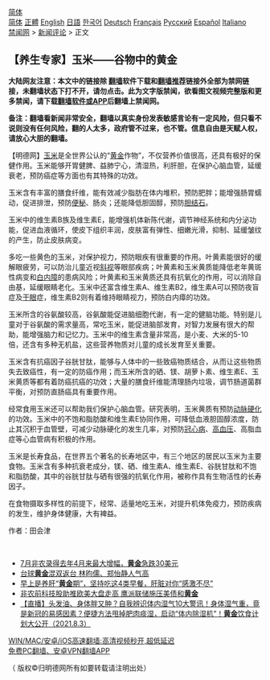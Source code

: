  <!-- 面包屑导航 --> <div class="breadcrumb"><!-- GTranslate: https://gtranslate.io/ -->  <div class="switcher notranslate">  <div class="selected">  <a href="#" onclick="return false;"> 简体</a>  </div>  <div class="option">  <a href="https://www.bannedbook.org" onclick="doGTranslate('zh-CN|zh-CN');jQuery('div.switcher div.selected a').html(jQuery(this).html());return false;" title="简体中文" class="nturl selected"> 简体</a>  <a href="https://www.bannedbook.org/zh-tw/" onclick="doGTranslate('zh-CN|zh-TW');jQuery('div.switcher div.selected a').html(jQuery(this).html());return false;" title="繁體中文" class="nturl"> 正體</a>  <a href="https://www.bannedbook.org/en/" onclick="doGTranslate('zh-CN|en');jQuery('div.switcher div.selected a').html(jQuery(this).html());return false;" title="English" class="nturl"> English</a>  <a href="https://www.bannedbook.org/ja/" onclick="doGTranslate('zh-CN|ja');jQuery('div.switcher div.selected a').html(jQuery(this).html());return false;" title="日本語" class="nturl"> 日語</a>  <a href="https://www.bannedbook.org/ko/" onclick="doGTranslate('zh-CN|ko');jQuery('div.switcher div.selected a').html(jQuery(this).html());return false;" title="한국어" class="nturl"> 한국어</a>  <a href="https://www.bannedbook.org/de/" onclick="doGTranslate('zh-CN|de');jQuery('div.switcher div.selected a').html(jQuery(this).html());return false;" title="Deutsch" class="nturl"> Deutsch</a>  <a href="https://www.bannedbook.org/fr/" onclick="doGTranslate('zh-CN|fr');jQuery('div.switcher div.selected a').html(jQuery(this).html());return false;" title="Français" class="nturl"> Français</a>  <a href="https://www.bannedbook.org/ru/" onclick="doGTranslate('zh-CN|ru');jQuery('div.switcher div.selected a').html(jQuery(this).html());return false;" title="Русский" class="nturl"> Русский</a>  <a href="https://www.bannedbook.org/es/" onclick="doGTranslate('zh-CN|es');jQuery('div.switcher div.selected a').html(jQuery(this).html());return false;" title="Español" class="nturl"> Español</a>  <a href="https://www.bannedbook.org/it/" onclick="doGTranslate('zh-CN|it');jQuery('div.switcher div.selected a').html(jQuery(this).html());return false;" title="Italiano" class="nturl"> Italiano</a>  </div>  </div>      <div class='breadcrumb-sub'><!-- Breadcrumb NavXT 6.3.0 --> <a href="https://www.bannedbook.org/" class="home">禁闻网</a> &gt; <a href="https://www.bannedbook.org/bnews/comments/" class="category">新闻评论</a> &gt; 正文</div></div><h2>【养生专家】玉米——谷物中的黄金</h2> <p class="notice"><b>大陆网友注意：本文中的链接除 <a href="https://github.com/bannedbook/fanqiang" >翻墙</a>软件下载和<a href="https://github.com/killgcd/justmysocks/blob/master/README.md">翻墙推荐</a>链接外全部为禁网链接，未翻墙状态下打不开，请勿点击。此为文字版禁闻，欲看图文视频完整版和更多禁闻，请下载<a href="https://github.com/bannedbook/fanqiang">翻墙软件或APP</a>后翻墙上禁闻网。</p><p>备注：翻墙看新闻非常安全，翻墙以真实身份发表敏感言论有一定风险，但只看不说则没有任何风险，翻的人太多，政府管不过来，也不管。信息自由是天赋人权，请放心大胆的翻墙。</b></p>  <div class="entry"> <p>              <a href="https://i0.wp.com/upload-images-bucket-v64rleca837do.s3.eu-west-1.amazonaws.com/wp-content/uploads/2021/08/08062539/%E6%9C%AA%E6%A0%87%E9%A2%98-1-1.jpg?fit=860%2C484&#038;ssl=1" data-caption=""></a>                            </p> <p>【明德网】<a href="https://www.bannedbook.org/bnews/tag/%E7%8E%89%E7%B1%B3/" class="st_tag internal_tag" rel="tag" title="标签 玉米 下的日志">玉米</a>是全世界公认的“<a href="https://www.bannedbook.org/bnews/tag/%e9%bb%84%e9%87%91/" class="st_tag internal_tag" rel="tag" title="标签 黄金 下的日志">黄金</a>作物”，不仅营养价值很高，还具有极好的保健作用。玉米能够开胃健脾、益肺宁心，清湿热，利肝胆，在保护心脑血管，延缓衰老，预防癌症等方面也有其特殊的功效。</p> <p>玉米含有丰富的膳食纤维，能有效减少脂肪在体内堆积，预防肥胖；能增强肠胃蠕动，促进排泄，预防<a href="https://www.bannedbook.org/bnews/tag/%e4%be%bf%e7%a7%98/" class="st_tag internal_tag" rel="tag" title="标签 便秘 下的日志">便秘</a>、肠炎；还能降低胆固醇，预防<a href="https://www.bannedbook.org/bnews/tag/%e8%83%86%e7%bb%93%e7%9f%b3/" class="st_tag internal_tag" rel="tag" title="标签 胆结石 下的日志">胆结石</a>。</p>  <p>玉米中的维生素B族及维生素E，能增强机体新陈代谢，调节神经系统和内分泌功能，促进血液循环，使皮下组织丰润，皮肤富有弹性、细嫩光滑，抑制、延缓皱纹的产生，防止皮肤病变。</p> <p>多吃一些黄色的玉米，对保护视力，预防眼疾有很重要的作用。叶黄素能很好的缓解眼疲劳，可以防治儿童近视<a href="https://www.bannedbook.org/bnews/tag/%e6%96%9c%e8%a7%86/" class="st_tag internal_tag" rel="tag" title="标签 斜视 下的日志">斜视</a>等眼部疾病；叶黄素和玉米黄质能降低老年黄斑性病变和<a href="https://www.bannedbook.org/bnews/tag/%e7%99%bd%e5%86%85%e9%9a%9c/" class="st_tag internal_tag" rel="tag" title="标签 白内障 下的日志">白内障</a>的患病风险；叶黄素和玉米黄质还具有抗氧化的作用，可以消除自由基，延缓眼睛老化。玉米中还富含维生素A、维生素B2，维生素A可以预防夜盲症及<a href="https://www.bannedbook.org/bnews/tag/%e5%b9%b2%e7%9c%bc/" class="st_tag internal_tag" rel="tag" title="标签 干眼 下的日志">干眼</a>症，维生素B2则有着维持眼睛视力，预防白内瘴的功效。</p> <p>玉米所含的谷氨酸较高，谷氨酸能促进脑细胞代谢，有一定的健脑功能。特别是儿童对于谷氨酸的需求量高，常吃玉米，能促进脑部发育，对智力发展有很大的帮助，能增强脑力和记忆力。玉米中的维生素含量非常高，是小麦、大米的5-10倍，还含有多种无机盐，这些营养物质对儿童的成长发育至关重要。</p>  <p>玉米含有抗癌因子谷胱甘肽，能够与人体中的一些致癌物质结合，从而让这些物质失去致癌性，有一定的防癌作用；而玉米所含的硒、镁、胡萝卜素、维生素E、玉米黄质等都有着防癌抗癌的功效；大量的膳食纤维能清理肠内垃圾，调节肠道菌群平衡，对预防直肠癌具有重要作用。</p> <p>经常食用玉米还可以帮助我们保护心脑血管。研究表明，玉米黄质有预防<a href="https://www.bannedbook.org/bnews/tag/%e5%8a%a8%e8%84%89%e7%a1%ac%e5%8c%96/" class="st_tag internal_tag" rel="tag" title="标签 动脉硬化 下的日志">动脉硬化</a>的功效。玉米中的不饱和脂肪酸和维生素E协同作用，可降低血液胆固醇浓度，防止其沉积于血管壁，可减少动脉硬化的发生几率，对预防<a href="https://www.bannedbook.org/bnews/tag/%E5%86%A0%E5%BF%83%E7%97%85/" class="st_tag internal_tag" rel="tag" title="标签 冠心病 下的日志">冠心病</a>、<a href="https://www.bannedbook.org/bnews/tag/%e9%ab%98%e8%a1%80%e5%8e%8b/" class="st_tag internal_tag" rel="tag" title="标签 高血压 下的日志">高血压</a>、高脂血症等心血管病有积极的作用。</p> <p>玉米是长寿食品，在世界五个著名的长寿地区中，有三个地区的居民以玉米为主要食物。玉米含有多种抗衰老成分，镁、硒、维生素A、维生素E、谷胱甘肽和不饱和脂肪酸，其中的谷胱甘肽与硒有很强的抗氧化作用，被称作具有生物活性的长寿因子。</p>  <p>在食物摄取多样性的前提下，经常、适量地吃玉米，对提升机体免疫力，预防疾病的发生，维护身体健康，大有裨益。</p> <p>作者：田会津</p> <p>&nbsp;</p>  <ul class='op-related-articles' title='相关阅读'> <li><a href='https://www.bannedbook.org/bnews/finance/20210807/1601691.html' target='_blank'>7月非农录得去年4月来最大增幅，<b>黄金</b>急跌30美元</a></li> <li><a href='https://www.bannedbook.org/bnews/taiwannews/20210806/1601641.html' target='_blank'>台球<b>黄金</b>混双返台 林昀儒、郑怡静人气高</a></li> <li><a href='https://www.bannedbook.org/bnews/health/20210806/1601435.html' target='_blank'>早上是养肝“<b>黄金</b>期”，坚持吃这4类早餐，肝脏对你“感激不尽”</a></li> <li><a href='https://www.bannedbook.org/bnews/finance/20210806/1601152.html' target='_blank'>非农前科技股助推欧美大盘走高 鹰派联储施压美债和<b>黄金</b></a></li> <li><a href='https://www.bannedbook.org/bnews/bannedvideo/20210803/1599518.html' target='_blank'>【直播】头发油、身体胖又肿？自我辨识体内湿气10大警讯！身体湿气重，竟是新冠的易感因素？便捷方法甩掉肥肉痰湿，启动“体内除湿机”！<b>黄金</b>饮食计划大公开（2021.8.3）</a></li> </ul> <p class="texttj"> <a href="https://github.com/bannedbook/fanqiang/wiki/V2ray%E6%9C%BA%E5%9C%BA" target="_blank">WIN/MAC/安卓/iOS高速翻墙:高清视频秒开,超低延迟</a><br/> <a href="https://github.com/bannedbook/fanqiang/wiki/%E7%A6%81%E9%97%BB%E7%BD%91%E5%AE%89%E5%8D%93%E7%BF%BB%E5%A2%99%E6%96%B0%E9%97%BBAPP" target="_blank">免费PC翻墙、安卓VPN翻墙APP</a></p><p>（ 版权©️归明德网所有如要转载请注明出处）</p><a name='sharetosocial'></a>  <div style="margin-bottom:5px;padding-bottom:5px;clear:both"> <div id="archive-pix-1" class="banner-ads"> <!-- AuctionX Display platform tag START --> <div id="26318x728x90x621x_ADSLOT2" clicktrack="%%CLICK_URL_ESC%%"></div> <!-- AuctionX Display platform tag END --> </div> <div id="archive-pix-2" class="banner-ads"> <!-- AuctionX Display platform tag START --> <div id="26315x300x250x621x_ADSLOT2" clicktrack="%%CLICK_URL_ESC%%"></div> <!-- AuctionX Display platform tag END --> </div> </div>  <div id="archive-pix-1" class="banner-ads"> <!-- AuctionX Display platform tag START --> <div id="26318x728x90x621x_ADSLOT3" clicktrack="%%CLICK_URL_ESC%%"></div> <!-- AuctionX Display platform tag END --> </div> </div><!--END ENTRY--> 